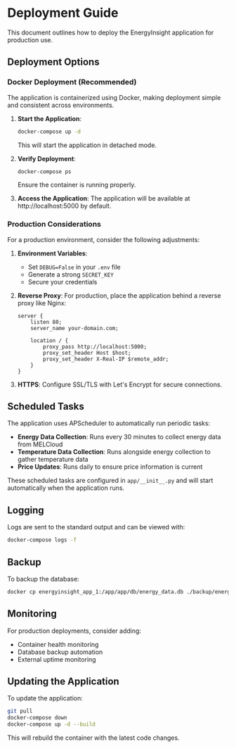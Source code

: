 # Deployment Guide

This document outlines how to deploy the EnergyInsight application for production use.

## Deployment Options

### Docker Deployment (Recommended)

The application is containerized using Docker, making deployment simple and consistent across environments.

1. **Start the Application**:
   ```bash
   docker-compose up -d
   ```
   This will start the application in detached mode.

2. **Verify Deployment**:
   ```bash
   docker-compose ps
   ```
   Ensure the container is running properly.

3. **Access the Application**:
   The application will be available at http://localhost:5000 by default.

### Production Considerations

For a production environment, consider the following adjustments:

1. **Environment Variables**:
   - Set `DEBUG=False` in your `.env` file
   - Generate a strong `SECRET_KEY`
   - Secure your credentials

2. **Reverse Proxy**:
   For production, place the application behind a reverse proxy like Nginx:
   ```nginx
   server {
       listen 80;
       server_name your-domain.com;

       location / {
           proxy_pass http://localhost:5000;
           proxy_set_header Host $host;
           proxy_set_header X-Real-IP $remote_addr;
       }
   }
   ```

3. **HTTPS**:
   Configure SSL/TLS with Let's Encrypt for secure connections.

## Scheduled Tasks

The application uses APScheduler to automatically run periodic tasks:

- **Energy Data Collection**: Runs every 30 minutes to collect energy data from MELCloud
- **Temperature Data Collection**: Runs alongside energy collection to gather temperature data
- **Price Updates**: Runs daily to ensure price information is current

These scheduled tasks are configured in `app/__init__.py` and will start automatically when the application runs.

## Logging

Logs are sent to the standard output and can be viewed with:
```bash
docker-compose logs -f
```

## Backup

To backup the database:
```bash
docker cp energyinsight_app_1:/app/app/db/energy_data.db ./backup/energy_data_$(date +%Y%m%d).db
```

## Monitoring

For production deployments, consider adding:
- Container health monitoring
- Database backup automation
- External uptime monitoring

## Updating the Application

To update the application:
```bash
git pull
docker-compose down
docker-compose up -d --build
```

This will rebuild the container with the latest code changes.
